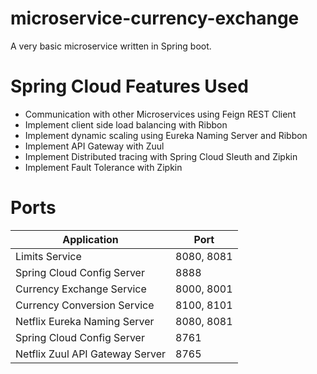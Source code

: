 # microservice-currency-exchange
A very basic microservice written in Spring boot.


# Spring Cloud Features Used
* Communication with other Microservices using Feign REST Client
* Implement client side load balancing with Ribbon
* Implement dynamic scaling using Eureka Naming Server and Ribbon
* Implement API Gateway with Zuul
* Implement Distributed tracing with Spring Cloud Sleuth and Zipkin
* Implement Fault Tolerance with Zipkin


# Ports
Application|Port
---------|---------
Limits Service|8080, 8081
Spring Cloud Config Server|8888
Currency Exchange Service|8000, 8001
Currency Conversion Service|8100, 8101
Netflix Eureka Naming Server|8080, 8081
Spring Cloud Config Server|8761
Netflix Zuul API Gateway Server|8765
